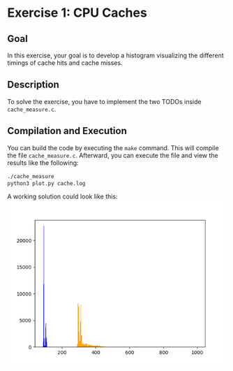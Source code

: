 # Exercise 1: CPU Caches

## Goal
In this exercise, your goal is to develop a histogram visualizing the different timings of cache hits and cache misses.

## Description
To solve the exercise, you have to implement the two TODOs inside `cache_measure.c`.

## Compilation and Execution
You can build the code by executing the `make` command. This will compile the file `cache_measure.c`.
Afterward, you can execute the file and view the results like the following:
```
./cache_measure
python3 plot.py cache.log
```

A working solution could look like this:
![solution](./solution/working_solution.png)
